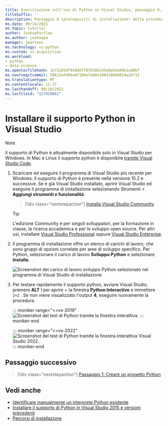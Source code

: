 ```yaml
---
title: Esercitazione sull'uso di Python in Visual Studio, passaggio 0, installazione
titleSuffix: ''
description: Passaggio 0 (prerequisiti di installazione) della procedura dettagliata di base per l'utilizzo di Python in Visual Studio.
ms.date: 09/14/2021
ms.topic: tutorial
author: JoshuaPartlow
ms.author: joshuapa
manager: jmartens
ms.technology: vs-python
ms.custom: vs-acquisition
ms.workload:
- python
- data-science
ms.openlocfilehash: 1e712d5df44dd87f07b50b243e8e63ed9e1ad0bf
ms.sourcegitcommit: 59613afd06a8f184efab8e108410066824a2b712
ms.translationtype: MT
ms.contentlocale: it-IT
ms.lasthandoff: 09/18/2021
ms.locfileid: "127920062"
---
```

# <a name="install-python-support-in-visual-studio"></a>Installare il supporto Python in Visual Studio

> [!Note]
> Il supporto di Python è attualmente disponibile solo in Visual Studio per Windows. In Mac e Linux il supporto python è disponibile [tramite Visual Studio Code](https://code.visualstudio.com/docs/python/python-tutorial).

1. Scaricare ed eseguire il programma di Visual Studio più recente per Windows. Il supporto di Python è presente nella versione 15.2 e successive. Se è già Visual Studio installato, aprire Visual Studio ed eseguire il programma di installazione selezionando Strumenti  >  **Aggiungi strumenti e funzionalità**.

    > [!div class="nextstepaction"]
    > [Installa Visual Studio Community](https://visualstudio.microsoft.com/thank-you-downloading-visual-studio/?sku=Community&rel=15&rid=34347&utm_source=docs&utm_medium=clickbutton&utm_campaign=python_gettingstarted)

    >[!Tip]
    > L'edizione Community è per singoli sviluppatori, per la formazione in classe, la ricerca accademica e per lo sviluppo open source. Per altri usi, installare [Visual Studio Professional](https://visualstudio.microsoft.com/thank-you-downloading-visual-studio/?sku=Professional&rel=15&rid=34347&utm_source=docs&utm_medium=clickbutton&utm_campaign=python_gettingstarted) oppure [Visual Studio Enterprise](https://visualstudio.microsoft.com/thank-you-downloading-visual-studio/?sku=Enterprise&rel=15&rid=34347&utm_source=docs&utm_medium=clickbutton&utm_campaign=python_gettingstarted).

1. Il programma di installazione offre un elenco di carichi di lavoro, che sono gruppi di opzioni correlate per aree di sviluppo specifico. Per Python, selezionare il carico di lavoro **Sviluppo Python** e selezionare **Installa**:

    ![Screenshot del carico di lavoro sviluppo Python selezionato nel programma di Visual Studio di installazione.](media/installation-python-workload.png)

1. Per testare rapidamente il supporto python, avviare Visual Studio, premere **ALT** I per aprire +  la finestra **Python Interactive** e immettere `2+2` . Se non viene visualizzato l'output **4**, eseguire nuovamente la procedura.

    ::: moniker range="<=vs-2019"
    ![Screenshot del test di Python tramite la finestra interattiva.](media/installation-interactive-test.png)
    ::: moniker-end

    ::: moniker range=">=vs-2022"
    ![Screenshot del test di Python tramite la finestra interattiva Visual Studio 2022.](media/vs-2022/python-interactive.png)
    ::: moniker-end

## <a name="next-step"></a>Passaggio successivo

> [!div class="nextstepaction"]
> [Passaggio 1: Creare un progetto Python](tutorial-working-with-python-in-visual-studio-step-01-create-project.md)

## <a name="see-also"></a>Vedi anche

- [Identificare manualmente un interprete Python esistente](managing-python-environments-in-visual-studio.md#manually-identify-an-existing-environment)
- [Installare il supporto di Python in Visual Studio 2015 e versioni precedenti](installing-python-support-in-visual-studio.md)
- [Percorsi di installazione](installing-python-support-in-visual-studio.md#install-locations)
